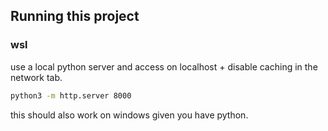 ## Running this project
### wsl
use a local python server and access on localhost + disable caching in the network tab.
```sh
python3 -m http.server 8000
```
this should also work on windows given you have python.